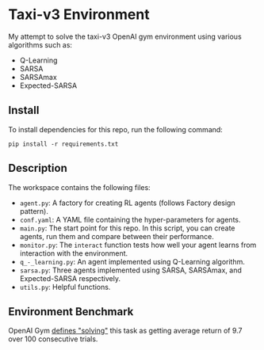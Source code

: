 # Taxi-v3 Environment
My attempt to solve the taxi-v3 OpenAI gym environment using various algorithms
such as:

- Q-Learning
- SARSA
- SARSAmax
- Expected-SARSA


## Install

To install dependencies for this repo, run the following command:

```
pip install -r requirements.txt
```
## Description

The workspace contains the following files:

- `agent.py`: A factory for creating RL agents (follows Factory design pattern).
- `conf.yaml`: A YAML file containing the hyper-parameters for agents.
- `main.py`: The start point for this repo. In this script, you can create agents, run them and compare between their performance.
- `monitor.py`: The `interact` function tests how well your agent learns from interaction with the environment.
- `q_-_learning.py`: An agent implemented using Q-Learning algorithm.
- `sarsa.py`: Three agents implemented using SARSA, SARSAmax, and Expected-SARSA respectively.
- `utils.py`: Helpful functions.

## Environment Benchmark

OpenAI Gym [defines "solving"](https://gym.openai.com/envs/Taxi-v3/) this task as getting average return of 9.7 over 100 consecutive trials.

